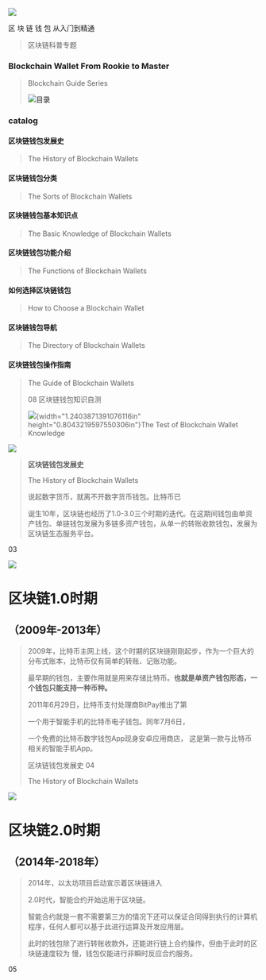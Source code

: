 ![](media/image1.png)

区 块 链 钱 包 从⼊⻔到精通

> 区块链科普专题

### Blockchain Wallet From Rookie to Master

> Blockchain Guide Series
>
> ![](media/image7.png)**⽬录**

### catalog

#### 区块链钱包发展史

> The History of Blockchain Wallets

#### 区块链钱包分类

> The Sorts of Blockchain Wallets

#### 区块链钱包基本知识点

> The Basic Knowledge of Blockchain Wallets

#### 区块链钱包功能介绍

> The Functions of Blockchain Wallets

#### 如何选择区块链钱包

> How to Choose a Blockchain Wallet

#### 区块链钱包导航

> The Directory of Blockchain Wallets

#### 区块链钱包操作指南

> The Guide of Blockchain Wallets
>
> 08 区块链钱包知识⾃测
>
> ![](media/image12.png){width="1.2403871391076116in" height="0.8043219597550306in"}The Test of Blockchain Wallet Knowledge

![](media/image13.png)

> **区块链钱包发展史**
>
> The History of Blockchain Wallets
>
> 说起数字货币，就离不开数字货币钱包。⽐特币已
>
> 诞⽣10年，区块链也经历了1.0-3.0三个时期的迭代。在这期间钱包由单资产钱包、单链钱包发展为多链多资产钱包，从单⼀的转账收款钱包，发展为区块链⽣态服务平台。

03

![](media/image15.png)

# 区块链1.0时期

## （2009年-2013年）

> 2009年，⽐特币主⽹上线，这个时期的区块链刚刚起步，作为⼀个巨⼤的分布式账本，⽐特币仅有简单的转账、记账功能。
>
> 最早期的钱包，主要作⽤就是⽤来存储⽐特币。**也就是单资产钱包形态，⼀个钱包只能⽀持⼀种币种。**
>
> 2011年6⽉29⽇，⽐特币⽀付处理商BitPay推出了第
>
> ⼀个⽤于智能⼿机的⽐特币电⼦钱包。同年7⽉6⽇，
>
> ⼀个免费的⽐特币数字钱包App现身安卓应⽤商店， 这是第⼀款与⽐特币相关的智能⼿机App。
>
> 区块链钱包发展史 04
>
> The History of Blockchain Wallets

![](media/image15.png)

# 区块链2.0时期

## （2014年-2018年）

> 2014年，以太坊项⽬启动宣示着区块链进⼊
>
> 2.0时代，智能合约开始运⽤于区块链。
>
> 智能合约就是⼀套不需要第三⽅的情况下还可以保证合同得到执⾏的计算机程序，任何⼈都可以基于此进⾏运算及开发应⽤层。
>
> 此时的钱包除了进⾏转账收款外，还能进⾏链上合约操作，但由于此时的区块链速度较为 慢，钱包仅能进⾏⾮瞬时反应合约服务。

05